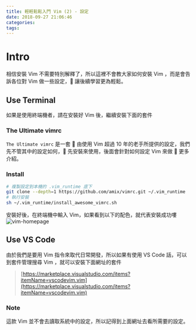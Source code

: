 ```yaml
---
title: 輕輕鬆鬆入門 Vim (2) - 設定 
date: 2018-09-27 21:06:46
categories:
tags:
---
```


# Intro

相信安裝 Vim 不需要特別解釋了，所以這裡不會教大家如何安裝 Vim ，而是會告訴各位對 Vim 做一些設定， 讓後續學習更為輕鬆。

<!-- more -->

## Use Terminal

如果是使用終端機者，請在安裝好 Vim 後，繼續安裝下面的套件

### The Ultimate vimrc

`The Ultimate vimrc` 是一套  由使用 Vim 超過 10 年的老手所提供的設定，我們先不管其中的設定如何， 先安裝來使用，後面會針對如何設定 Vim 來做  更多介紹。

### Install

```bash
# 複製設定到本機的 .vim_runtime 底下
git clone --depth=1 https://github.com/amix/vimrc.git ~/.vim_runtime
# 執行安裝
sh ~/.vim_runtime/install_awesome_vimrc.sh
```

安裝好後，在終端機中輸入 Vim，如果看到以下的配色，就代表安裝成功嘍
![vim-homepage](vim-homepage.png)

## Use VS Code

由於我們是要用 Vim 指令來取代日常開發，所以如果有使用 VS Code 話，可以到套件管理搜尋 Vim ，就可以安裝下面網址的套件

> [https://marketplace.visualstudio.com/items?itemName=vscodevim.vim](https://marketplace.visualstudio.com/items?itemName=vscodevim.vim)

### Note

這款 Vim 並不會去讀取系統中的設定，所以記得到上面網址去看所需要的設定。

